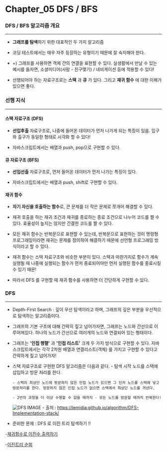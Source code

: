 # Chapter_05 DFS / BFS

### DFS / BFS 알고리즘 개요

---

- **그래프를 탐색**하기 위한 대표적인 두 가지 알고리즘
- 코딩 테스트에서는 매우 자주 등장하는 유형이기 때문에 잘 숙지해야 한다.
- +) 그래프를 사용하면 객체 간의 연결을 표현할 수 있다. 실생활에서 만날 수 있는 예시를 들자면, 소셜미디어(사람 - 친구맺기) / 네비게이션 등에 적용할 수 있다!

- 선행되어야 하는 자료구조로는 **스택** 과 **큐** 가 있다. 그리고 **재귀 함수** 에 대한 이해가 있으면 좋다.

### 선행 지식

---

#### 스택 자료구조 (DFS)

- **선입후출** 자료구조로, 나중에 들어온 데이터가 먼저 나가게 되는 특징이 있음. 입구와 출구가 동일한 형태로 시각화 할 수 있다!

- 자바스크립트에서는 배열과 push, pop으로 구현할 수 있다.

#### 큐 자료구조 (BFS)

- **선입선출** 자료구조로, 먼저 들어온 데이터가 먼저 나가는 특징이 있다.

- 자바스크립트에서는 배열과 push, shift로 구현할 수 있다.

#### 재귀 함수

- **자기 자신을 호출하는 함수**로, 큰 문제를 더 작은 문제로 쪼개어 해결할 수 있다.
- 재귀 호출을 하는 재귀 조건과 재귀를 종료하는 종료 조건으로 나누어 코드를 짤 수 있다. 효율성이 높지는 않지만 간결한 코드를 짤 수 있다.

- 모든 재귀 함수는 반복문으로 표현할 수 있는데, 반복문으로 표현하는 것이 명령형 프로그래밍이라면 재귀는 문제를 정의하여 해결하기 때문에 선언형 프로그래밍 방식이라고 할 수 있다.

- 재귀 함수는 스택 자료구조와 비슷한 부분이 있다. 스택과 마찬가지로 함수가 계속 실행될 때 나중에 실행되는 함수가 먼저 종료되어야만 먼저 실행된 함수를 종료시킬 수 있기 때문!

- 따라서 DFS 를 구현할 때 재귀 함수를 사용하면 더 간단하게 구현할 수 있다.

### DFS

---

- Depth-First Search : 깊이 우선 탐색이라고 하며, 그래프의 깊은 부분을 우선적으로 탐색하는 알고리즘이다.

- 그래프의 기본 구조에 대해 간략히 짚고 넘어가자면, 그래프는 노드와 간선으로 이루어져있다. 하나의 노드가 간선으로 여러개의 노드와 연결되어 있는 형태이다.

- 그래프는 **'인접 행렬'** 과 **'인접 리스트'** 크게 두 가지 방식으로 구현할 수 있다. 자바스크립트에서는 각각 2차원 배열과 연결리스트(객체) 를 가지고 구현할 수 있다고 간략하게 짚고 넘어가자!

- 스택 자료구조로 구현한 DFS 알고리즘은 다음과 같다. - 탐색 시작 노드를 스택에 삽입하고 방문 처리를 한다.

      - 스택의 최상단 노드에 방문하지 않은 인접 노드가 있으면 그 인저 노드를 스택에 넣고 방문처리를 한다. 방문하지 않은 인접 노드가 없으면 스택에서 최상단 노드를 꺼낸다.

      - 2번의 과정을 더 이상 수행할 수 없을 때까지 - 모든 노드를 방문할 때까지 반복한다!

  ![DFS IMAGE](https://lemidia.github.io/assets/images/graph-dfs-step-2.jpg) - 출처 : https://lemidia.github.io/algorithm/DFS-Implementation-stack/

- 준비한 문제 : DFS 로 이진 트리 탐색하기 !!

-[재귀함수로 이진수 출력하기](./05_DFS-BFS/%EC%9E%AC%EA%B7%80%ED%95%A8%EC%88%98%EB%A5%BC%20%EC%9D%B4%EC%9A%A9%ED%95%9C%20%EC%9D%B4%EC%A7%84%EC%88%98%20%EC%B6%9C%EB%A0%A5.js)

-[이진트리 순회](./05_DFS-BFS/%EC%9D%B4%EC%A7%84%ED%8A%B8%EB%A6%AC%20%EC%88%9C%ED%9A%8C.js)
